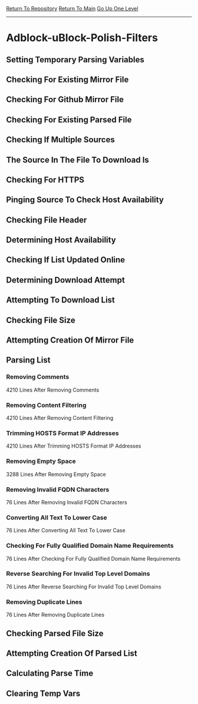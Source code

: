 [Return To Repository](https://github.com/deathbybandaid/piholeparser/)
[Return To Main](https://github.com/deathbybandaid/piholeparser/blob/master/RecentRunLogs/Mainlog.md)
[Go Up One Level](https://github.com/deathbybandaid/piholeparser/blob/master/RecentRunLogs/TopLevelScripts/30-Processing-External-Blacklists.md)
____________________________________
# Adblock-uBlock-Polish-Filters
## Setting Temporary Parsing Variables
## Checking For Existing Mirror File
## Checking For Github Mirror File
## Checking For Existing Parsed File
## Checking If Multiple Sources
## The Source In The File To Download Is
## Checking For HTTPS
## Pinging Source To Check Host Availability
## Checking File Header
## Determining Host Availability
## Checking If List Updated Online
## Determining Download Attempt
## Attempting To Download List
## Checking File Size
## Attempting Creation Of Mirror File
## Parsing List
### Removing Comments
4210 Lines After Removing Comments
### Removing Content Filtering
4210 Lines After Removing Content Filtering
### Trimming HOSTS Format IP Addresses
4210 Lines After Trimming HOSTS Format IP Addresses
### Removing Empty Space
3288 Lines After Removing Empty Space
### Removing Invalid FQDN Characters
76 Lines After Removing Invalid FQDN Characters
### Converting All Text To Lower Case
76 Lines After Converting All Text To Lower Case
### Checking For Fully Qualified Domain Name Requirements
76 Lines After Checking For Fully Qualified Domain Name Requirements
### Reverse Searching For Invalid Top Level Domains
76 Lines After Reverse Searching For Invalid Top Level Domains
### Removing Duplicate Lines
76 Lines After Removing Duplicate Lines
## Checking Parsed File Size
## Attempting Creation Of Parsed List
## Calculating Parse Time
## Clearing Temp Vars
